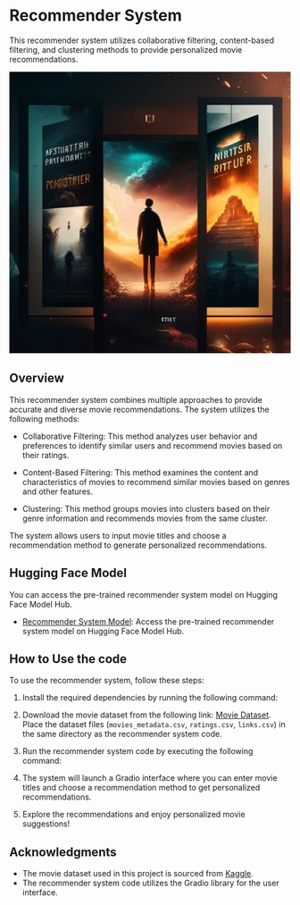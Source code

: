 # Recommender System

This recommender system utilizes collaborative filtering, content-based filtering, and clustering methods to provide personalized movie recommendations.

![Alt Text](Image.png)


## Overview

This recommender system combines multiple approaches to provide accurate and diverse movie recommendations. The system utilizes the following methods:

- Collaborative Filtering: This method analyzes user behavior and preferences to identify similar users and recommend movies based on their ratings.

- Content-Based Filtering: This method examines the content and characteristics of movies to recommend similar movies based on genres and other features.

- Clustering: This method groups movies into clusters based on their genre information and recommends movies from the same cluster.

The system allows users to input movie titles and choose a recommendation method to generate personalized recommendations.

## Hugging Face Model

You can access the pre-trained recommender system model on Hugging Face Model Hub.

- [Recommender System Model](https://huggingface.co/spaces/Mahziar/Mahziar-Recommender-System): Access the pre-trained recommender system model on Hugging Face Model Hub.

## How to Use the code

To use the recommender system, follow these steps:

1. Install the required dependencies by running the following command:

2. Download the movie dataset from the following link: [Movie Dataset](https://www.kaggle.com/datasets/rounakbanik/the-movies-dataset). Place the dataset files (`movies_metadata.csv`, `ratings.csv`, `links.csv`) in the same directory as the recommender system code.

3. Run the recommender system code by executing the following command:

4. The system will launch a Gradio interface where you can enter movie titles and choose a recommendation method to get personalized recommendations.

5. Explore the recommendations and enjoy personalized movie suggestions!


## Acknowledgments

- The movie dataset used in this project is sourced from [Kaggle](https://www.kaggle.com/datasets/rounakbanik/the-movies-dataset).
- The recommender system code utilizes the Gradio library for the user interface.

